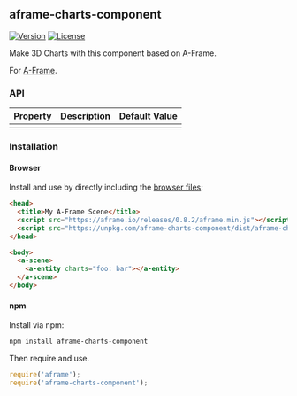 ## aframe-charts-component

[![Version](http://img.shields.io/npm/v/aframe-charts-component.svg?style=flat-square)](https://npmjs.org/package/aframe-charts-component)
[![License](http://img.shields.io/npm/l/aframe-charts-component.svg?style=flat-square)](https://npmjs.org/package/aframe-charts-component)

Make 3D Charts with this component based on A-Frame.

For [A-Frame](https://aframe.io).

### API

| Property | Description | Default Value |
| -------- | ----------- | ------------- |
|          |             |               |

### Installation

#### Browser

Install and use by directly including the [browser files](dist):

```html
<head>
  <title>My A-Frame Scene</title>
  <script src="https://aframe.io/releases/0.8.2/aframe.min.js"></script>
  <script src="https://unpkg.com/aframe-charts-component/dist/aframe-charts-component.min.js"></script>
</head>

<body>
  <a-scene>
    <a-entity charts="foo: bar"></a-entity>
  </a-scene>
</body>
```

#### npm

Install via npm:

```bash
npm install aframe-charts-component
```

Then require and use.

```js
require('aframe');
require('aframe-charts-component');
```
